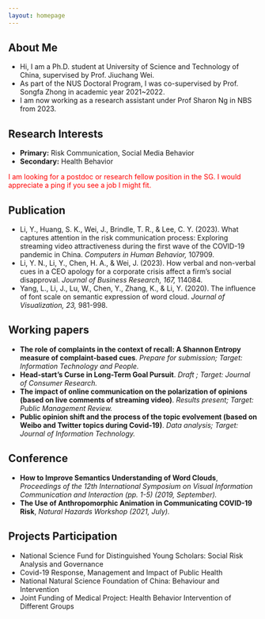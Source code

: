 ```yaml
---
layout: homepage
---
```


## About Me

- Hi, I am a Ph.D. student at University of Science and Technology of China, supervised by Prof. Jiuchang Wei.
- As part of the NUS Doctoral Program, I was co-supervised by Prof. Songfa Zhong in academic year 2021~2022.
- I am now working as a research assistant under Prof Sharon Ng in NBS from 2023.

## Research Interests

- **Primary:** Risk Communication, Social Media Behavior
- **Secondary:** Health Behavior

<font color=red> I am looking for a postdoc or research fellow position in the SG. I would appreciate a ping if you see a job I might fit. </font> 
<br/>

## Publication

- Li, Y., Huang, S. K., Wei, J., Brindle, T. R., & Lee, C. Y. (2023). What captures attention in the risk communication process: Exploring streaming video attractiveness during the first wave of the COVID-19 pandemic in China. *Computers in Human Behavior,* 107909.
- Li, Y. N., Li, Y., Chen, H. A., & Wei, J. (2023). How verbal and non-verbal cues in a CEO apology for a corporate crisis affect a firm’s social disapproval. *Journal of Business Research, 167,* 114084.
- Yang, L., Li, J., Lu, W., Chen, Y., Zhang, K., & Li, Y. (2020). The influence of font scale on semantic expression of word cloud. *Journal of Visualization, 23,* 981-998.

  
## Working papers

- **The role of complaints in the context of recall: A Shannon Entropy measure of complaint-based cues**. *Prepare for submission; Target: Information Technology and People.*
- **Head-start’s Curse in Long-Term Goal Pursuit**. *Draft ; Target: Journal of Consumer Research.*
- **The impact of online communication on the polarization of opinions (based on live comments of streaming video)**. *Results present; Target: Public Management Review.*
- **Public opinion shift and the process of the topic evolvement (based on Weibo and Twitter topics during Covid-19)**. *Data analysis; Target: Journal of Information Technology.*


## Conference

- **How to Improve Semantics Understanding of Word Clouds**, *Proceedings of the 12th International Symposium on Visual Information Communication and Interaction (pp. 1-5) (2019, September).*
- **The Use of Anthropomorphic Animation in Communicating COVID-19 Risk**, *Natural Hazards Workshop (2021, July).*


## Projects Participation

- National Science Fund for Distinguished Young Scholars: Social Risk Analysis and Governance
- Covid-19 Response, Management and Impact of Public Health
- National Natural Science Foundation of China: Behaviour and Intervention
- Joint Funding of Medical Project: Health Behavior Intervention of Different Groups
